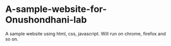 # A-sample-website-for-Onushondhani-lab
A sample website using html, css, javascript. Will run on chrome, firefox and so on.
